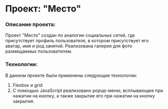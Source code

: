 # Проект: "Место"

### Описание проекта:

Проект "Место" создан по аналогии социальных сетей, где присутствует профиль пользователя, в котором присутствует его аватар, имя и род занятий. Реализована галерея для фото размещаемых пользователем.

### Технологии:

В данном проекте были применены следующие технологии:
1. Flexbox и grid
2. С помощью JavaScript реализовано popup-меню, всплывающее при нажатии на кнопку, а также закрытие его при нажатии на кнопку закрытия.
